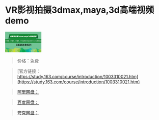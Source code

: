 # VR影视拍摄3dmax,maya,3d高端视频demo

![img](../../../assets/study163/free/6631860513582336511.jpg)

> 价格：免费

> [官方链接：https://study.163.com/course/introduction/1003310021.htm](https://study.163.com/course/introduction/1003310021.htm)

> [阿里网盘：]()

> [百度网盘：]()

> [夸克网盘：]()
